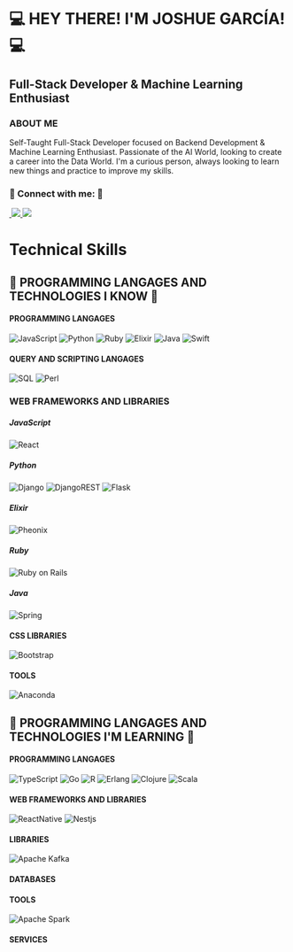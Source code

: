 # 💻 HEY THERE! I'M JOSHUE GARCÍA! 💻

<div>
    <h2>
        <b>
            Full-Stack Developer & Machine Learning Enthusiast
        </b>
    </h2>
</div>

<h3>
    <b>
        ABOUT ME 
    </b>
</h3>

<p>
    Self-Taught Full-Stack Developer focused on Backend Development & Machine Learning Enthusiast.
    Passionate of the AI World, looking to create a career into the Data World. I'm a curious person, always looking to learn new things
    and practice to improve my skills.
</p>


<h3> 
    🤝 Connect with me: 🤝
</h3>

<div>
  
  <a href="https://www.linkedin.com/in/davettomx/" target="_blank">
    <img src="https://img.shields.io/badge/LinkedIn-20232A?style=for-the-badge&logo=linkedin&logoColor=white" alt="">
  </a>
  
  <a href="https://www.instagram.com/davettomx/">
    <img src="https://img.shields.io/badge/instagram-20232A?style=for-the-badge&logo=instagram&logoColor=white">
  </a>

  <a href="https://www.tiktok.com/@davetto_mx">
    <img src="https://img.shields.io/badge/tiktok-20232A?style=for-the-badge&logo=tiktok&logoColor=white">
  </a>
</div>

<div>
  
# Technical Skills
  
## 💼 PROGRAMMING LANGAGES AND TECHNOLOGIES I KNOW 💼
#### PROGRAMMING LANGAGES
![JavaScript](https://img.shields.io/badge/javascript-14354C?style=for-the-badge&logo=javascript&logoColor=white)
![Python](https://img.shields.io/badge/Python-14354C?style=for-the-badge&logo=python&logoColor=white)
![Ruby](https://img.shields.io/badge/ruby-%23CC342D.svg?style=for-the-badge&logo=ruby&logoColor=white)
![Elixir](https://img.shields.io/badge/elixir-%234B275F.svg?style=for-the-badge&logo=elixir&logoColor=white)
![Java](https://img.shields.io/badge/java-14354C.svg?style=for-the-badge&logo=openjdk&logoColor=white)
![Swift](https://img.shields.io/badge/swift-F54A2A?style=for-the-badge&logo=swift&logoColor=white)

#### QUERY AND SCRIPTING LANGAGES
![SQL](https://img.shields.io/badge/sql-14354C?style=for-the-badge&logo=scala&logoColor=white)
![Perl](https://img.shields.io/badge/perl-%2339457E.svg?style=for-the-badge&logo=perl&logoColor=white)

### WEB FRAMEWORKS AND LIBRARIES

##### JavaScript
![React](https://img.shields.io/badge/React-20232A?style=for-the-badge&logo=react&logoColor=61DAFB)

##### Python
![Django](https://img.shields.io/badge/django-%23092E20.svg?style=for-the-badge&logo=django&logoColor=white)
![DjangoREST](https://img.shields.io/badge/DJANGO-REST-ff1709?style=for-the-badge&logo=django&logoColor=white&color=ff1709&labelColor=gray)
![Flask](https://img.shields.io/badge/Flask-20232A?style=for-the-badge&logo=flask&logoColor=white)

##### Elixir
![Pheonix](https://img.shields.io/badge/Phoenix-20232A?style=for-the-badge&logo=elixir&logoColor=white)

##### Ruby
![Ruby on Rails](https://img.shields.io/static/v1?style=for-the-badge&message=Ruby+on+Rails&color=20232A&logo=Ruby+on+Rails&logoColor=FFFFFF&label=)

##### Java
![Spring](https://img.shields.io/badge/spring-%236DB33F.svg?style=for-the-badge&logo=spring&logoColor=white)

#### CSS LIBRARIES
![Bootstrap](https://img.shields.io/badge/bootstrap-%238511FA.svg?style=for-the-badge&logo=bootstrap&logoColor=white)

#### TOOLS
![Anaconda](https://img.shields.io/badge/Anaconda-%2344A833.svg?style=for-the-badge&logo=anaconda&logoColor=white)
  
## 💼 PROGRAMMING LANGAGES AND TECHNOLOGIES I'M LEARNING 💼

#### PROGRAMMING LANGAGES
![TypeScript](https://img.shields.io/badge/typescript-%23007ACC.svg?style=for-the-badge&logo=typescript&logoColor=white)
![Go](https://img.shields.io/badge/go-%2300ADD8.svg?style=for-the-badge&logo=go&logoColor=white)
![R](https://img.shields.io/badge/r-%23276DC3.svg?style=for-the-badge&logo=r&logoColor=white)
![Erlang](https://img.shields.io/badge/Erlang-white.svg?style=for-the-badge&logo=erlang&logoColor=a90533)
![Clojure](https://img.shields.io/badge/Clojure-14354C.svg?style=for-the-badge&logo=Clojure&logoColor=white)
![Scala](https://img.shields.io/badge/scala-%23DC322F.svg?style=for-the-badge&logo=scala&logoColor=white)

#### WEB FRAMEWORKS AND LIBRARIES
![ReactNative](https://img.shields.io/badge/React_Native-20232A?style=for-the-badge&logo=react&logoColor=61DAFB)
![Nestjs](https://img.shields.io/badge/Nestjs-20232A?style=for-the-badge&logo=nestjs&logoColor=white)

#### LIBRARIES
![Apache Kafka](https://img.shields.io/badge/Apache%20Kafka-000?style=for-the-badge&logo=apachekafka)

#### DATABASES

#### TOOLS
![Apache Spark](https://img.shields.io/badge/Apache%20Spark-FDEE21?style=flat-square&logo=apachespark&logoColor=black)

#### SERVICES
</div>
